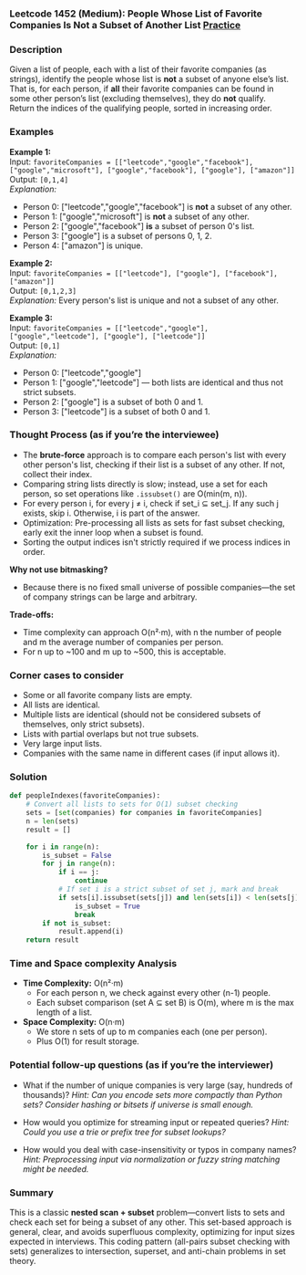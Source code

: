 ### Leetcode 1452 (Medium): People Whose List of Favorite Companies Is Not a Subset of Another List [Practice](https://leetcode.com/problems/people-whose-list-of-favorite-companies-is-not-a-subset-of-another-list)

### Description  
Given a list of people, each with a list of their favorite companies (as strings), identify the people whose list is **not** a subset of anyone else’s list.  
That is, for each person, if **all** their favorite companies can be found in some other person’s list (excluding themselves), they do **not** qualify.  
Return the indices of the qualifying people, sorted in increasing order.

### Examples  

**Example 1:**  
Input: `favoriteCompanies = [["leetcode","google","facebook"], ["google","microsoft"], ["google","facebook"], ["google"], ["amazon"]]`  
Output: `[0,1,4]`  
*Explanation:*
- Person 0: ["leetcode","google","facebook"] is **not** a subset of any other.
- Person 1: ["google","microsoft"] is **not** a subset of any other.
- Person 2: ["google","facebook"] **is** a subset of person 0's list.
- Person 3: ["google"] is a subset of persons 0, 1, 2.
- Person 4: ["amazon"] is unique.

**Example 2:**  
Input: `favoriteCompanies = [["leetcode"], ["google"], ["facebook"], ["amazon"]]`  
Output: `[0,1,2,3]`  
*Explanation:*
Every person's list is unique and not a subset of any other.

**Example 3:**  
Input: `favoriteCompanies = [["leetcode","google"], ["google","leetcode"], ["google"], ["leetcode"]]`  
Output: `[0,1]`  
*Explanation:*
- Person 0: ["leetcode","google"]
- Person 1: ["google","leetcode"] — both lists are identical and thus not strict subsets.
- Person 2: ["google"] is a subset of both 0 and 1.
- Person 3: ["leetcode"] is a subset of both 0 and 1.

### Thought Process (as if you’re the interviewee)  
- The **brute-force** approach is to compare each person's list with every other person's list, checking if their list is a subset of any other. If not, collect their index.
- Comparing string lists directly is slow; instead, use a set for each person, so set operations like `.issubset()` are O(min(m, n)).
- For every person i, for every j ≠ i, check if set_i ⊆ set_j. If any such j exists, skip i. Otherwise, i is part of the answer.
- Optimization: Pre-processing all lists as sets for fast subset checking, early exit the inner loop when a subset is found.
- Sorting the output indices isn't strictly required if we process indices in order.

**Why not use bitmasking?**
- Because there is no fixed small universe of possible companies—the set of company strings can be large and arbitrary.

**Trade-offs:**  
- Time complexity can approach O(n²·m), with n the number of people and m the average number of companies per person.
- For n up to ~100 and m up to ~500, this is acceptable.

### Corner cases to consider  
- Some or all favorite company lists are empty.
- All lists are identical.
- Multiple lists are identical (should not be considered subsets of themselves, only strict subsets).
- Lists with partial overlaps but not true subsets.
- Very large input lists.
- Companies with the same name in different cases (if input allows it).

### Solution

```python
def peopleIndexes(favoriteCompanies):
    # Convert all lists to sets for O(1) subset checking
    sets = [set(companies) for companies in favoriteCompanies]
    n = len(sets)
    result = []
    
    for i in range(n):
        is_subset = False
        for j in range(n):
            if i == j:
                continue
            # If set i is a strict subset of set j, mark and break
            if sets[i].issubset(sets[j]) and len(sets[i]) < len(sets[j]):
                is_subset = True
                break
        if not is_subset:
            result.append(i)
    return result
```

### Time and Space complexity Analysis  

- **Time Complexity:** O(n²·m)  
  - For each person n, we check against every other (n-1) people.
  - Each subset comparison (set A ⊆ set B) is O(m), where m is the max length of a list.
- **Space Complexity:** O(n·m)  
  - We store n sets of up to m companies each (one per person).
  - Plus O(1) for result storage.

### Potential follow-up questions (as if you’re the interviewer)  

- What if the number of unique companies is very large (say, hundreds of thousands)?
  *Hint: Can you encode sets more compactly than Python sets? Consider hashing or bitsets if universe is small enough.*

- How would you optimize for streaming input or repeated queries?
  *Hint: Could you use a trie or prefix tree for subset lookups?*

- How would you deal with case-insensitivity or typos in company names?
  *Hint: Preprocessing input via normalization or fuzzy string matching might be needed.*

### Summary
This is a classic **nested scan + subset** problem—convert lists to sets and check each set for being a subset of any other. This set-based approach is general, clear, and avoids superfluous complexity, optimizing for input sizes expected in interviews. This coding pattern (all-pairs subset checking with sets) generalizes to intersection, superset, and anti-chain problems in set theory.